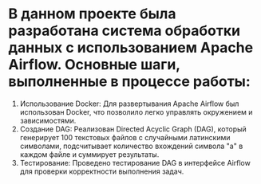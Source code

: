 # В данном проекте была разработана система обработки данных с использованием Apache Airflow. Основные шаги, выполненные в процессе работы:

1) Использование Docker: Для развертывания Apache Airflow был использован Docker, что позволило легко управлять окружением и зависимостями.
2) Создание DAG: Реализован Directed Acyclic Graph (DAG), который генерирует 100 текстовых файлов с случайными латинскими символами, подсчитывает количество вхождений символа "a" в каждом файле и суммирует результаты.
3) Тестирование: Проведено тестирование DAG в интерфейсе Airflow для проверки корректности выполнения задач.
